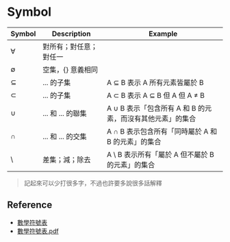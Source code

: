 # Symbol

| Symbol | Description | Example |
| ------ | ----------- | ------- |
| ∀ | 對所有；對任意；對任一 | |
| ∅ | 空集，{} 意義相同 | |
| ⊆ | ... 的子集 | A ⊆ B 表示 A 所有元素皆屬於 B | 
| ⊂ | ... 的子集 | A ⊂ B 表示 A ⊆ B 但 A 但 A ≠ B |
| ∪ | ... 和 ... 的聯集 | A ∪ B 表示「包含所有 A 和 B 的元素，而沒有其他元素」的集合 |
| ∩ | ... 和 ... 的交集 | A ∩ B 表示包含所有「同時屬於 A 和 B 的元素」的集合 |
| \ | 差集；減；除去 | A \ B 表示所有「屬於 A 但不屬於 B 的元素」的集合 |

> 記起來可以少打很多字，不過也許要多說很多話解釋

## Reference

* [數學符號表](https://zh.wikipedia.org/wiki/%E6%95%B0%E5%AD%A6%E7%AC%A6%E5%8F%B7%E8%A1%A8)
* [數學符號表.pdf](http://igt.dxhs.tyc.edu.tw/assets/attached/1088/original/%E6%95%B8%E5%AD%B8%E7%AC%A6%E8%99%9F%E8%A1%A8.pdf?1339998568)
